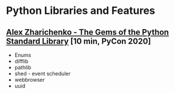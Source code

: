 # Python Libraries and Features

## [Alex Zharichenko - The Gems of the Python Standard Library](https://www.youtube.com/watch?v=ZmCBTdunzjQ) [10 min, PyCon 2020]

* Enums
* difflib
* pathlib
* shed - event scheduler
* webbrowser
* uuid